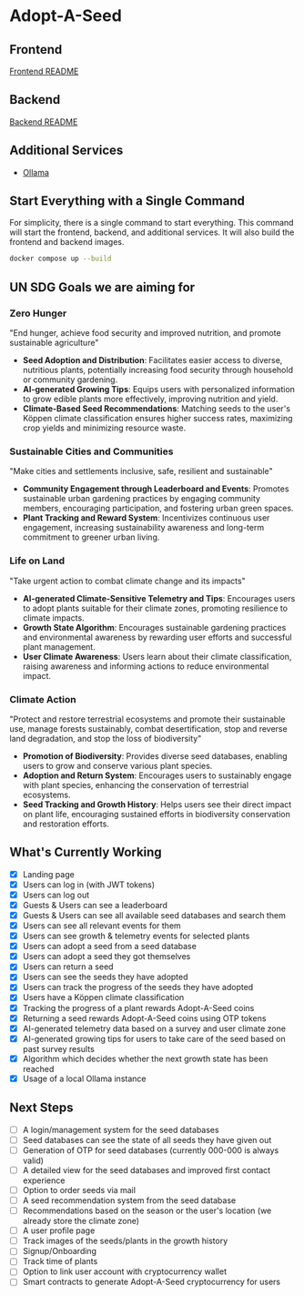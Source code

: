 # Adopt-A-Seed

## Frontend

[Frontend README](./adopt-a-seed/README.md)

## Backend

[Backend README](./adopt-a-seed-api/README.md)

## Additional Services

- [Ollama](https://ollama.com)

## Start Everything with a Single Command

For simplicity, there is a single command to start everything. This command will start the frontend, backend, and additional services. It will also build the frontend and backend images.

```bash
docker compose up --build
```

## UN SDG Goals we are aiming for

### Zero Hunger

"End hunger, achieve food security and improved nutrition, and promote sustainable agriculture"

- **Seed Adoption and Distribution**: Facilitates easier access to diverse, nutritious plants, potentially increasing food security through household or community gardening.
- **AI-generated Growing Tips**: Equips users with personalized information to grow edible plants more effectively, improving nutrition and yield.
- **Climate-Based Seed Recommendations**: Matching seeds to the user's Köppen climate classification ensures higher success rates, maximizing crop yields and minimizing resource waste.

### Sustainable Cities and Communities

"Make cities and settlements inclusive, safe, resilient and sustainable"

- **Community Engagement through Leaderboard and Events**: Promotes sustainable urban gardening practices by engaging community members, encouraging participation, and fostering urban green spaces.
- **Plant Tracking and Reward System**: Incentivizes continuous user engagement, increasing sustainability awareness and long-term commitment to greener urban living.

### Life on Land

"Take urgent action to combat climate change and its impacts"

- **AI-generated Climate-Sensitive Telemetry and Tips**: Encourages users to adopt plants suitable for their climate zones, promoting resilience to climate impacts.
- **Growth State Algorithm**: Encourages sustainable gardening practices and environmental awareness by rewarding user efforts and successful plant management.
- **User Climate Awareness**: Users learn about their climate classification, raising awareness and informing actions to reduce environmental impact.

### Climate Action

"Protect and restore terrestrial ecosystems and promote their sustainable use, manage forests sustainably, combat desertification, stop and reverse land degradation, and stop the loss of biodiversity"

- **Promotion of Biodiversity**: Provides diverse seed databases, enabling users to grow and conserve various plant species.
- **Adoption and Return System**: Encourages users to sustainably engage with plant species, enhancing the conservation of terrestrial ecosystems.
- **Seed Tracking and Growth History**: Helps users see their direct impact on plant life, encouraging sustained efforts in biodiversity conservation and restoration efforts.

## What's Currently Working

- [x] Landing page
- [x] Users can log in (with JWT tokens)
- [x] Users can log out
- [x] Guests & Users can see a leaderboard
- [x] Guests & Users can see all available seed databases and search them
- [x] Users can see all relevant events for them
- [x] Users can see growth & telemetry events for selected plants
- [x] Users can adopt a seed from a seed database
- [x] Users can adopt a seed they got themselves
- [x] Users can return a seed
- [x] Users can see the seeds they have adopted
- [x] Users can track the progress of the seeds they have adopted
- [x] Users have a Köppen climate classification
- [x] Tracking the progress of a plant rewards Adopt-A-Seed coins
- [x] Returning a seed rewards Adopt-A-Seed coins using OTP tokens
- [x] AI-generated telemetry data based on a survey and user climate zone
- [x] AI-generated growing tips for users to take care of the seed based on past survey results
- [x] Algorithm which decides whether the next growth state has been reached
- [x] Usage of a local Ollama instance

## Next Steps

- [ ] A login/management system for the seed databases
- [ ] Seed databases can see the state of all seeds they have given out
- [ ] Generation of OTP for seed databases (currently 000-000 is always valid)
- [ ] A detailed view for the seed databases and improved first contact experience
- [ ] Option to order seeds via mail
- [ ] A seed recommendation system from the seed database
- [ ] Recommendations based on the season or the user's location (we already store the climate zone)
- [ ] A user profile page
- [ ] Track images of the seeds/plants in the growth history
- [ ] Signup/Onboarding
- [ ] Track time of plants
- [ ] Option to link user account with cryptocurrency wallet
- [ ] Smart contracts to generate Adopt-A-Seed cryptocurrency for users
